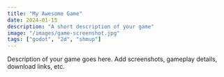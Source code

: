 ```yaml
---
title: "My Awesome Game"
date: 2024-01-15
description: "A short description of your game"
image: "/images/game-screenshot.jpg"
tags: ["godot", "2d", "shmup"]
---
```


Description of your game goes here. Add screenshots, gameplay details, download links, etc.
